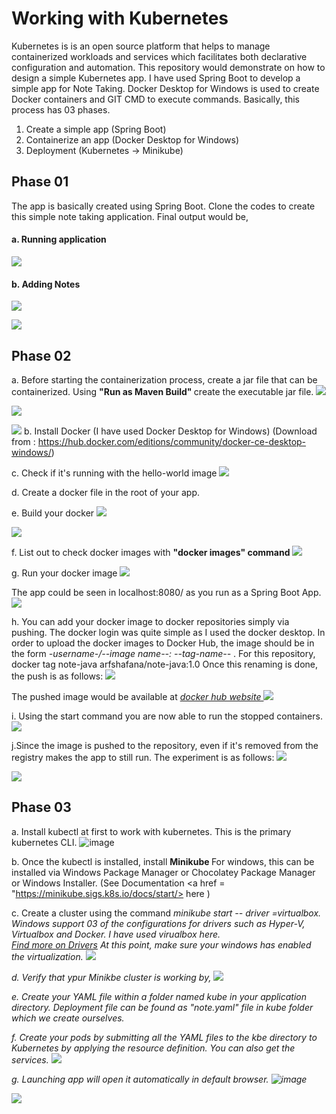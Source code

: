 # Working with Kubernetes
Kubernetes is is an open source platform that helps to manage containerized workloads and services which facilitates both declarative configuration and automation. 
This repository would demonstrate on how to design a simple Kubernetes app. I have used Spring Boot to develop a simple app for Note Taking. 
Docker Desktop for Windows is used to create Docker containers and GIT CMD to execute commands. Basically, this process has 03 phases.
  01. Create a simple app (Spring Boot)
  02. Containerize an app (Docker Desktop for Windows)
  03. Deployment (Kubernetes -> Minikube)

## Phase 01
The app is basically created using Spring Boot. Clone the codes to create this simple note taking application. Final output would be,
#### a. Running application
![](https://github.com/FathimaShafana/SAD/blob/main/NoteTaking/Screenshots_04/AppRuns.JPG?raw=true)

#### b. Adding Notes
![](https://github.com/FathimaShafana/SAD/blob/main/NoteTaking/Screenshots_04/Note1.JPG?raw=true)

![](https://github.com/FathimaShafana/SAD/blob/main/NoteTaking/Screenshots_04/Note2.JPG?raw=true)

## Phase 02
a. Before starting the containerization process, create a jar file that can be containerized. Using <b> "Run as Maven Build" </b> create the executable jar file.
![](https://github.com/FathimaShafana/SAD/blob/main/NoteTaking/Screenshots_04/MavenBuild.PNG?raw=true)

![](https://github.com/FathimaShafana/SAD/blob/main/NoteTaking/Screenshots_04/goal.JPG?raw=true)

![](https://github.com/FathimaShafana/SAD/blob/main/NoteTaking/Screenshots_04/JarFile.JPG?raw=true)
b. Install Docker (I have used Docker Desktop for Windows) (Download from : https://hub.docker.com/editions/community/docker-ce-desktop-windows/)

c. Check if it's running with the hello-world image
![](https://github.com/FathimaShafana/SAD/blob/main/NoteTaking/Screenshots_04/helloworldDocker.JPG?raw=true)

d. Create a docker file in the root of your app.

e. Build your docker
![](https://github.com/FathimaShafana/SAD/blob/main/NoteTaking/Screenshots_04/BuildDocker.JPG?raw=true)

![](https://github.com/FathimaShafana/SAD/blob/main/NoteTaking/Screenshots_04/buildocker1.JPG?raw=true)

f. List out to check docker images with <b> "docker images" command </b>
![](https://github.com/FathimaShafana/SAD/blob/main/NoteTaking/Screenshots_04/dockerimage.JPG?raw=true)

g. Run your docker image 
![](https://github.com/FathimaShafana/SAD/blob/main/NoteTaking/Screenshots_04/runDOcker.JPG?raw=true)

The app could be seen in localhost:8080/ as you run as a Spring Boot App.
![](https://github.com/FathimaShafana/SAD/blob/main/NoteTaking/Screenshots_04/AppRuns.JPG?raw=true)

h. You can add your docker image to docker repositories simply via pushing. The docker login was quite simple as I used the docker desktop. In order to upload the docker images to Docker Hub, the image should be in the form <i>-username-/--image name--: --tag-name-- </i>. For this repository, 
docker tag note-java arfshafana/note-java:1.0
Once this renaming is done, the push is as follows:
![](https://github.com/FathimaShafana/SAD/blob/main/NoteTaking/Screenshots_04/pushDocker.JPG?raw=true)

The pushed image would be available at <i> <a href= "https://hub.docker.com/"> docker hub website </a></i>
![](https://github.com/FathimaShafana/SAD/blob/main/NoteTaking/Screenshots_04/dockerhub.JPG?raw=true)

i. Using the start command you are now able to run the stopped containers.
![](https://github.com/FathimaShafana/SAD/blob/main/NoteTaking/Screenshots_04/runstart.JPG?raw=true)

j.Since the image is pushed to the repository, even if it's removed from the registry makes the app to still run. The experiment is as follows: 
![](https://github.com/FathimaShafana/SAD/blob/main/NoteTaking/Screenshots_04/rmDocker.JPG?raw=true)

![](https://github.com/FathimaShafana/SAD/blob/main/NoteTaking/Screenshots_04/AfterRemove.JPG?raw=true)

## Phase 03
a. Install kubectl at first to work with kubernetes. This is the primary kubernetes CLI.
![image](https://user-images.githubusercontent.com/77454499/111066325-7711d780-84e4-11eb-9ebb-b2a6f4a9a50a.png)

b. Once the kubectl is installed, install <b> Minikube </b> For windows, this can be installed via Windows Package Manager or Chocolatey Package Manager or Windows Installer. (See Documentation <a href = "https://minikube.sigs.k8s.io/docs/start/> here </a>) 
  
c. Create a cluster using the command <i> minikube start -- driver =virtualbox. 
Windows support 03 of the configurations for drivers such as Hyper-V, Virtualbox and Docker. I have used virualbox here.  
<a href = "https://minikube.sigs.k8s.io/docs/drivers/">Find more on Drivers</a>
At this point, make sure your windows has enabled the virtualization. 
![](https://github.com/FathimaShafana/SAD/blob/main/NoteTaking/Screenshots_04/startmikube.JPG?raw=true)

d. Verify that ypur Minikbe cluster is working by,
![](https://github.com/FathimaShafana/SAD/blob/main/NoteTaking/Screenshots_04/statuskube.JPG?raw=true)

e. Create your YAML file within a folder named kube in your application directory. Deployment file can be found as "note.yaml" file in kube folder which we create ourselves.

f. Create your pods by submitting all the YAML files to the kbe directory to Kubernetes by applying the resource definition. You can also get the services.
![](https://github.com/FathimaShafana/SAD/blob/main/NoteTaking/Screenshots_04/podscreate.JPG?raw=true)

g. Launching app will open it automatically in default browser.
![image](https://user-images.githubusercontent.com/77454499/111066892-6151e180-84e7-11eb-9bbc-58572eaef714.png)

![](https://github.com/FathimaShafana/SAD/blob/main/NoteTaking/Screenshots_04/final.JPG?raw=true)
